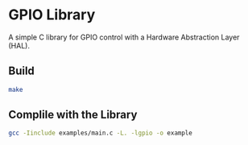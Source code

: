 # GPIO Library

A simple C library for GPIO control with a Hardware Abstraction Layer (HAL).

## Build
```sh
make
```
## Complile with the Library
```sh
gcc -Iinclude examples/main.c -L. -lgpio -o example
```
